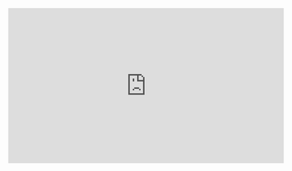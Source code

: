 <iframe width="560" height="315" src="https://github.com/white-duck08/FOUR-CYLINDER-ENGINE/blob/main/FOUR%20CYLINDER%20ENGINE.mp4" frameborder="0" allowfullscreen></iframe>
